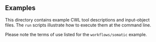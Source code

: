 ## Examples

This directory contains example CWL tool descriptions and input-object files. The `run` scripts illustrate how to execute them at the command line.

Please note the terms of use listed for the `workflows/somatic` example.
